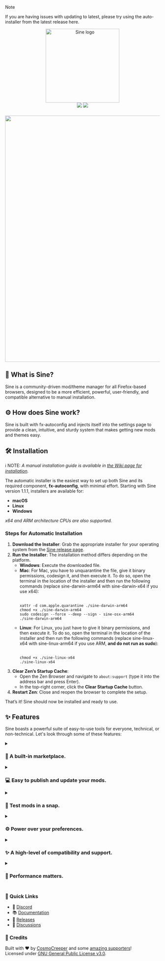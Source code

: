 > [!NOTE]
> If you are having issues with updating to latest, please try using the auto-installer from the latest release here.

<div align="center">
  <img src="https://github.com/user-attachments/assets/4c7f6e66-4092-41a8-8da0-2b5ab0def3bf" alt="Sine logo" width="240">
</div>


<div align="center">
  <a href="https://github.com/CosmoCreeper/Sine/releases"><img src="https://img.shields.io/badge/version-2.0.1-69b4f1?labelColor=lightgray"/></a>
  <a href="https://github.com/CosmoCreeper/Sine/stargazers"><img src="https://img.shields.io/badge/Star%20our%20repository-★-69b4f1?style=flat&logo=github&labelColor=lightgray"/></a>
</div>

###

<div align="center">
  <img src="https://github.com/user-attachments/assets/6181d4bb-1fc5-43c0-b206-138f5ea130de" width="800">
</div>


###

<h2>🧭 What is Sine?</h2>
<p>Sine is a community-driven mod/theme manager for all Firefox-based browsers, designed to be a more efficient, powerful, user-friendly, and compatible alternative to manual installation.</p>

<h2>⚙️ How does Sine work?</h2>
Sine is built with fx-autoconfig and injects itself into the settings page to
provide a clean, intuitive, and sturdy system that makes getting new mods and themes easy.

<h2>🛠️ Installation</h2>

ℹ️ NOTE: *A manual installation guide is available in [the Wiki page for installation](https://github.com/CosmoCreeper/Sine/wiki/Installation).*

The automatic installer is the easiest way to set up both Sine and its required component, **fx-autoconfig**, with minimal effort. Starting with Sine version 1.1.1, installers are available for:

- **macOS**
- **Linux**
- **Windows**

*x64 and ARM architecture CPUs are also supported.*

### Steps for Automatic Installation

1. **Download the Installer**: Grab the appropriate installer for your operating system from the [Sine release page](https://github.com/CosmoCreeper/Sine/releases/latest).
2. **Run the Installer**: The installation method differs depending on the platform.
   - **Windows**: Execute the downloaded file.
   - **Mac**: For Mac, you have to unquarantine the file, give it binary permissions, codesign it, and then execute it. To do so, open the terminal in the location of the installer and then run the following commands (replace sine-darwin-arm64 with sine-darwin-x64 if you use x64):<br><br>
     ```
     xattr -d com.apple.quarantine ./sine-darwin-arm64
     chmod +x ./sine-darwin-arm64
     sudo codesign --force --deep --sign - sine-osx-arm64
     ./sine-darwin-arm64
     ```
   - **Linux**: For Linux, you just have to give it binary permissions, and then execute it. To do so, open the terminal in the location of the installer and then run the following commands (replace sine-linux-x64 with sine-linux-arm64 if you use ARM, **and do not run as sudo**):<br><br>
     ```
     chmod +x ./sine-linux-x64
     ./sine-linux-x64
     ```
3. **Clear Zen’s Startup Cache**:
   - Open the Zen Browser and navigate to `about:support` (type it into the address bar and press Enter).
   - In the top-right corner, click the **Clear Startup Cache** button.
5. **Restart Zen**: Close and reopen the browser to complete the setup.

That’s it! Sine should now be installed and ready to use.

## ✨ Features
Sine boasts a powerful suite of easy-to-use tools for everyone, technical, or non-technical. Let's look through some of these features:

<details><summary><h3>🛒 A built-in marketplace.</h3></summary>
  
Sine has a marketplace that is built-in to the settings gui for easy access. This marketplace is where the user adds and views Sine-compatible mods.

</details>

<details><summary><h3>💻 Easy to publish and update your mods.</h3></summary>
  
Every time a pull request gets added to the theme store to publish a mod, it seems like it just adds to the stack of never-ending overflow. Sine makes this process simple. All you have to do is add the ID of your mod to the mods.json and map it to your repository. Assuming your project is already Sine-compatible, it'll work just fine. Plus, the developers of Sine are active enough to handle your pull requests in no longer than a day.

**What about updating?:** Sine does not require update requests and pulls them straight from your repository. This means that you will never have to worry about github issues being outdated or have to tell your user to update to the latest version.

</details>

<details><summary><h3>🚀 Test mods in a snap.</h3></summary>
  
Sine makes the process of adding unpublished mods easy as long as they are Sine-compatible. You simply type in the name of the repository (folder if needed) and Sine handles the rest.

</details>

<details><summary><h3>⚙️ Power over your preferences.</h3></summary>

**Built-in settings**: Sine has built-in settings that allow you to control what you like and don't like about it, and if you ever don't feel like you have enough control, you can create an issue or discussion here and we'll handle it right away.

**Mod management**: Sine gives the power to turn on or off updating for certain mods, as well as auto-updating on browser start, giving the control you need.

**Mod preferences**: Along with a powerful suite of tools to customize your browser experience, Sine comes with extra preference features for mods. Fortunately for you, Sine has so many, we have listed them in a wiki [here](https://github.com/CosmoCreeper/Sine/wiki/Preferences).

</details>

<details><summary><h3>✨ A high-level of compatibility and support.</h3></summary>

Sine is designed to be highly compatible and as such, it offers support for userChrome, userContent, original mod format (chrome), mods without a theme.json (which contains info about the mod), and mods with missing properties in their theme.json.

</details>

<details><summary><h3>📶 Performance matters.</summary>

We love that feeling when our browser loads fast, steady, and securely, and we hope you do too. We have put a strong emphasis on performance by using all sorts of things like concurrent tasks, multi-threaded fetching systems, and much more to keep your PC running smoothly and securely.

</details>

##

### 🔗 Quick Links

- 📱 [Discord](https://discord.gg/P76BvB2MXS)
- 📚 [Documentation](https://github.com/CosmoCreeper/Sine/wiki)
- 🚀 [Releases](https://github.com/CosmoCreeper/Sine/releases)
- 🤝 [Discussions](https://github.com/CosmoCreeper/Sine/discussions)

### 🙏 Credits

Built with ❤️ by [CosmoCreeper](https://github.com/CosmoCreeper) and some [amazing supporters](https://github.com/CosmoCreeper/Sine/contributors)!  
Licensed under [GNU General Public License v3.0](https://github.com/CosmoCreeper/Sine/tree/main/LICENSE).

##
